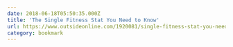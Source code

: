 ```yaml
---
date: 2018-06-18T05:50:35.000Z
title: 'The Single Fitness Stat You Need to Know'
url: https://www.outsideonline.com/1920081/single-fitness-stat-you-need-know
category: bookmark
---
```

